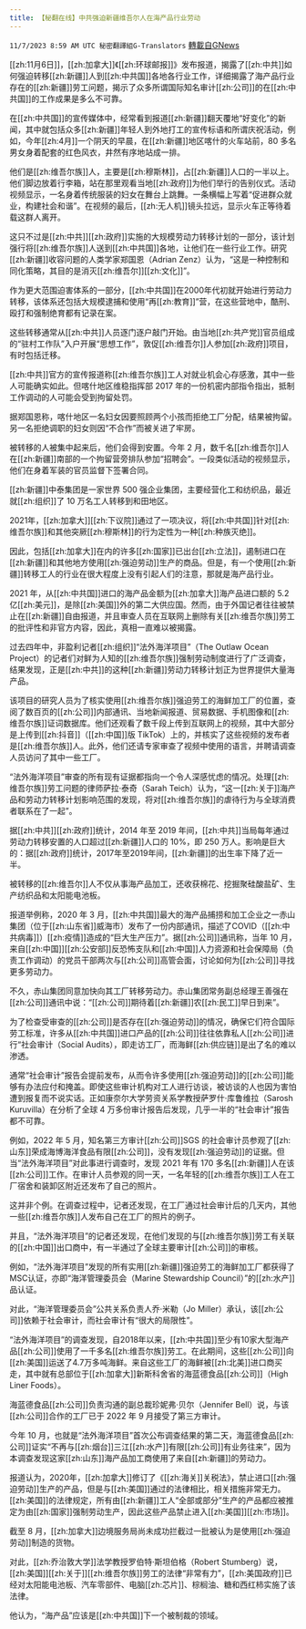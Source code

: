 ```yaml
---
title: 【秘翻在线】中共强迫新疆维吾尔人在海产品行业劳动
---
```

`11/7/2023 8:59 AM UTC 秘密翻譯組G-Translators` [轉載自GNews](https://gnews.org/articles/1935197)

[[zh:11月6日]]，[[zh:加拿大]]《[[zh:环球邮报]]》发布报道，揭露了[[zh:中共]]如何强迫转移[[zh:新疆]]人到[[zh:中共国]]各地各行业工作，详细揭露了海产品行业存在的[[zh:新疆]]劳工问题，揭示了众多所谓国际知名审计[[zh:公司]]的在[[zh:中共国]]的工作成果是多么不可靠。

在[[zh:中共国]]的宣传媒体中，经常看到报道[[zh:新疆]]翻天覆地“好变化”的新闻，其中就包括众多[[zh:新疆]]年轻人到外地打工的宣传标语和所谓庆祝活动，例如，今年[[zh:4月]]一个阴天的早晨，在[[zh:新疆]]地区喀什的火车站前，80 多名男女身着配套的红色风衣，井然有序地站成一排。

他们是[[zh:维吾尔族]]人，主要是[[zh:穆斯林]]，占[[zh:新疆]]人口的一半以上。他们脚边放着行李箱，站在那里观看当地[[zh:政府]]为他们举行的告别仪式。活动视频显示，一名身着传统服装的妇女在舞台上跳舞。一条横幅上写着“促进群众就业，构建社会和谐”。在视频的最后，[[zh:无人机]]镜头拉远，显示火车正等待着载这群人离开。

这只不过是[[zh:中共]][[zh:政府]]实施的大规模劳动力转移计划的一部分，该计划强行将[[zh:维吾尔族]]人送到[[zh:中共国]]各地，让他们在一些行业工作。研究[[zh:新疆]]收容问题的人类学家郑国恩（Adrian Zenz）认为，“这是一种控制和同化策略，其目的是消灭[[zh:维吾尔]][[zh:文化]]”。

作为更大范围迫害体系的一部分，[[zh:中共国]]在2000年代初就开始进行劳动力转移，该体系还包括大规模逮捕和使用“再[[zh:教育]]”营，在这些营地中，酷刑、殴打和强制绝育都有记录在案。

这些转移通常从[[zh:中共]]人员逐门逐户敲门开始。由当地[[zh:共产党]]官员组成的“驻村工作队”入户开展“思想工作”，敦促[[zh:维吾尔]]人参加[[zh:政府]]项目，有时包括迁移。

[[zh:中共]]官方的宣传报道称[[zh:维吾尔族]]工人对就业机会心存感激，其中一些人可能确实如此。但喀什地区维稳指挥部 2017 年的一份机密内部指令指出，抵制工作调动的人可能会受到拘留处罚。

据郑国恩称，喀什地区一名妇女因要照顾两个小孩而拒绝工厂分配，结果被拘留。另一名拒绝调职的妇女则因“不合作”而被关进了牢房。

被转移的人被集中起来后，他们会得到安置。今年 2 月，数千名[[zh:维吾尔]]人在[[zh:新疆]]南部的一个拘留营旁排队参加“招聘会”。一段类似活动的视频显示，他们在身着军装的官员监督下签署合同。

[[zh:新疆]]中泰集团是一家世界 500 强企业集团，主要经营化工和纺织品，最近就[[zh:组织]]了 10 万名工人转移到和田地区。

2021年，[[zh:加拿大]][[zh:下议院]]通过了一项决议，将[[zh:中共国]]针对[[zh:维吾尔族]]和其他突厥[[zh:穆斯林]]的行为定性为一种[[zh:种族灭绝]]。

因此，包括[[zh:加拿大]]在内的许多[[zh:国家]]已出台[[zh:立法]]，遏制进口在[[zh:新疆]]和其他地方使用[[zh:强迫劳动]]生产的商品。但是，有一个使用[[zh:新疆]]转移工人的行业在很大程度上没有引起人们的注意，那就是海产品行业。

2021 年，从[[zh:中共国]]进口的海产品金额为[[zh:加拿大]]海产品进口额的 5.2 亿[[zh:美元]]，是除[[zh:美国]]外的第二大供应国。然而，由于外国记者往往被禁止在[[zh:新疆]]自由报道，并且审查人员在互联网上删除有关[[zh:维吾尔族]]劳工的批评性和非官方内容，因此，真相一直难以被揭露。

过去四年中，非盈利记者[[zh:组织]]“法外海洋项目”（The Outlaw Ocean Project）的记者们对鲜为人知的[[zh:维吾尔族]]强制劳动制度进行了广泛调查，结果发现，正是[[zh:中共]]的这种[[zh:新疆]]劳动力转移计划正为世界提供大量海产品。

该项目的研究人员为了核实使用[[zh:维吾尔族]]强迫劳工的海鲜加工厂的位置，查阅了数百页的[[zh:公司]]内部通讯、当地新闻报道、贸易数据、手机图像和[[zh:维吾尔族]]证词数据库。他们还观看了数千段上传到互联网上的视频，其中大部分是上传到[[zh:抖音]]（[[zh:中国]]版 TikTok）上的，并核实了这些视频的发布者是[[zh:维吾尔族]]人。此外，他们还请专家审查了视频中使用的语言，并聘请调查人员访问了其中一些工厂。

“法外海洋项目”审查的所有现有证据都指向一个令人深感忧虑的情况。处理[[zh:维吾尔族]]劳工问题的律师萨拉·泰奇（Sarah Teich）认为，“这一[[zh:关于]]海产品和劳动力转移计划影响范围的发现，将对[[zh:维吾尔族]]的虐待行为与全球消费者联系在了一起”。

据[[zh:中共]][[zh:政府]]统计，2014 年至 2019 年间，[[zh:中共]]当局每年通过劳动力转移安置的人口超过[[zh:新疆]]人口的 10%，即 250 万人。影响是巨大的：据[[zh:政府]]统计，2017年至2019年间，[[zh:新疆]]的出生率下降了近一半。

被转移的[[zh:维吾尔]]人不仅从事海产品加工，还收获棉花、挖掘聚硅酸盐矿、生产纺织品和太阳能电池板。

报道举例称，2020 年 3 月，[[zh:中共国]]最大的海产品捕捞和加工企业之一赤山集团（位于[[zh:山东省]]威海市）发布了一份内部通讯，描述了COVID（[[zh:中共病毒]]）[[zh:疫情]]造成的“巨大生产压力”。据[[zh:公司]]通讯称，当年 10 月，来自[[zh:中国]][[zh:公安部]]反恐怖支队和[[zh:中国]]人力资源和社会保障局（负责工作调动）的党员干部两次与[[zh:公司]]高管会面，讨论如何为[[zh:公司]]寻找更多劳动力。

不久，赤山集团同意加快向其工厂转移劳动力。赤山集团常务副总经理王善强在[[zh:公司]]通讯中说：“[[zh:公司]]期待着[[zh:新疆]]农[[zh:民工]]早日到来”。

为了检查受审查的[[zh:公司]]是否存在[[zh:强迫劳动]]的情况，确保它们符合国际劳工标准，许多从[[zh:中共国]]进口产品的[[zh:公司]]往往依靠私人[[zh:公司]]进行“社会审计（Social Audits），即走访工厂，而海鲜[[zh:供应链]]是出了名的难以渗透。

通常“社会审计”报告会提前发布，从而令许多使用[[zh:强迫劳动]]的[[zh:公司]]能够有办法应付和掩盖。即使这些审计机构对工人进行访谈，被访谈的人也因为害怕遭到报复而不说实话。正如康奈尔大学劳资关系学教授萨罗什·库鲁维拉（Sarosh Kuruvilla）在分析了全球 4 万多份审计报告后发现，几乎一半的“社会审计”报告都不可靠。

例如，2022 年 5 月，知名第三方审计[[zh:公司]]SGS 的社会审计员参观了[[zh:山东]]荣成海博海洋食品有限[[zh:公司]]，没有发现[[zh:强迫劳动]]的证据。但当“法外海洋项目”对此事进行调查时，发现 2021 年有 170 多名[[zh:新疆]]人在该[[zh:公司]]工作。在审计人员参观的同一天，一名年轻的[[zh:维吾尔族]]工人在工厂宿舍和装卸区附近还发布了自己的照片。

这并非个例。在调查过程中，记者还发现，在工厂通过社会审计后的几天内，其他一些[[zh:维吾尔族]]人发布自己在工厂的照片的例子。

并且，“法外海洋项目”的记者还发现，在他们发现的与[[zh:维吾尔族]]劳工有关联的[[zh:中国]]出口商中，有一半通过了全球主要审计[[zh:公司]]的审核。

例如，“法外海洋项目”发现的所有实用[[zh:新疆]]强迫劳工的海鲜加工厂都获得了MSC认证，亦即“海洋管理委员会（Marine Stewardship Council）”的[[zh:水产]]品认证。

对此，“海洋管理委员会”公共关系负责人乔·米勒（Jo Miller）承认，该[[zh:公司]]依赖于社会审计，而社会审计有“很大的局限性”。

“法外海洋项目”的调查发现，自2018年以来，[[zh:中共国]]至少有10家大型海产品[[zh:公司]]使用了一千多名[[zh:维吾尔族]]劳工。在此期间，这些[[zh:公司]]向[[zh:美国]]运送了4.7万多吨海鲜。来自这些工厂的海鲜被[[zh:北美]]进口商买走，其中就有总部位于[[zh:加拿大]]新斯科舍省的海蓝德食品[[zh:公司]]（High Liner Foods）。

海蓝德食品[[zh:公司]]负责沟通的副总裁珍妮弗·贝尔（Jennifer Bell）说，与该[[zh:公司]]合作的工厂已于 2022 年 9 月接受了第三方审计。

今年 10 月，也就是“法外海洋项目”首次公布调查结果的第二天，海蓝德食品[[zh:公司]]证实“不再与[[zh:烟台]]三江[[zh:水产]]有限[[zh:公司]]有业务往来”，因为本调查发现这家[[zh:山东]]海产品加工商使用了来自[[zh:新疆]]的劳动力。

报道认为，2020年，[[zh:加拿大]]修订了《[[zh:海关]]关税法》，禁止进口[[zh:强迫劳动]]生产的产品，但是与[[zh:美国]]通过的法律相比，相关措施非常无力。[[zh:美国]]的法律规定，所有由[[zh:新疆]]工人“全部或部分”生产的产品都应被推定为由[[zh:国家]]强制劳动生产，因此这些产品禁止进入[[zh:美国]][[zh:市场]]。

截至 8 月，[[zh:加拿大]]边境服务局尚未成功拦截过一批被认为是使用[[zh:强迫劳动]]制造的货物。

对此，[[zh:乔治敦大学]]法学教授罗伯特·斯坦伯格（Robert Stumberg）说，[[zh:美国]][[zh:关于]][[zh:维吾尔族]]劳工的法律“非常有力”，[[zh:美国政府]]已经对太阳能电池板、汽车零部件、电脑[[zh:芯片]]、棕榈油、糖和西红柿实施了该法律。

他认为，“海产品”应该是[[zh:中共国]]下一个被制裁的领域。

